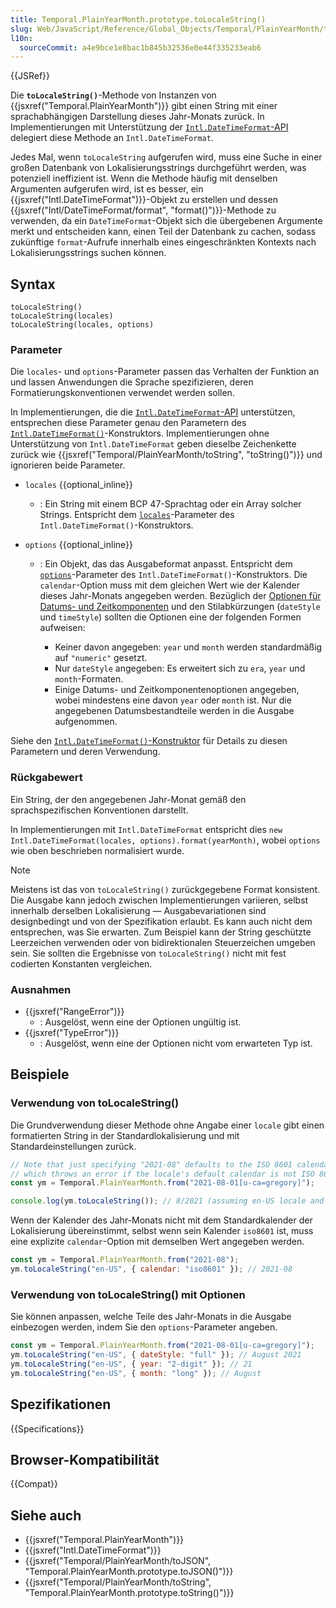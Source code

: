 ```yaml
---
title: Temporal.PlainYearMonth.prototype.toLocaleString()
slug: Web/JavaScript/Reference/Global_Objects/Temporal/PlainYearMonth/toLocaleString
l10n:
  sourceCommit: a4e9bce1e8bac1b845b32536e0e44f335233eab6
---
```


{{JSRef}}

Die **`toLocaleString()`**-Methode von Instanzen von {{jsxref("Temporal.PlainYearMonth")}} gibt einen String mit einer sprachabhängigen Darstellung dieses Jahr-Monats zurück. In Implementierungen mit Unterstützung der [`Intl.DateTimeFormat`-API](/de/docs/Web/JavaScript/Reference/Global_Objects/Intl/DateTimeFormat) delegiert diese Methode an `Intl.DateTimeFormat`.

Jedes Mal, wenn `toLocaleString` aufgerufen wird, muss eine Suche in einer großen Datenbank von Lokalisierungsstrings durchgeführt werden, was potenziell ineffizient ist. Wenn die Methode häufig mit denselben Argumenten aufgerufen wird, ist es besser, ein {{jsxref("Intl.DateTimeFormat")}}-Objekt zu erstellen und dessen {{jsxref("Intl/DateTimeFormat/format", "format()")}}-Methode zu verwenden, da ein `DateTimeFormat`-Objekt sich die übergebenen Argumente merkt und entscheiden kann, einen Teil der Datenbank zu cachen, sodass zukünftige `format`-Aufrufe innerhalb eines eingeschränkten Kontexts nach Lokalisierungsstrings suchen können.

## Syntax

```js-nolint
toLocaleString()
toLocaleString(locales)
toLocaleString(locales, options)
```

### Parameter

Die `locales`- und `options`-Parameter passen das Verhalten der Funktion an und lassen Anwendungen die Sprache spezifizieren, deren Formatierungskonventionen verwendet werden sollen.

In Implementierungen, die die [`Intl.DateTimeFormat`-API](/de/docs/Web/JavaScript/Reference/Global_Objects/Intl/DateTimeFormat) unterstützen, entsprechen diese Parameter genau den Parametern des [`Intl.DateTimeFormat()`](/de/docs/Web/JavaScript/Reference/Global_Objects/Intl/DateTimeFormat/DateTimeFormat)-Konstruktors. Implementierungen ohne Unterstützung von `Intl.DateTimeFormat` geben dieselbe Zeichenkette zurück wie {{jsxref("Temporal/PlainYearMonth/toString", "toString()")}} und ignorieren beide Parameter.

- `locales` {{optional_inline}}
  - : Ein String mit einem BCP 47-Sprachtag oder ein Array solcher Strings. Entspricht dem [`locales`](/de/docs/Web/JavaScript/Reference/Global_Objects/Intl/DateTimeFormat/DateTimeFormat#locales)-Parameter des `Intl.DateTimeFormat()`-Konstruktors.
- `options` {{optional_inline}}

  - : Ein Objekt, das das Ausgabeformat anpasst. Entspricht dem [`options`](/de/docs/Web/JavaScript/Reference/Global_Objects/Intl/DateTimeFormat/DateTimeFormat#options)-Parameter des `Intl.DateTimeFormat()`-Konstruktors. Die `calendar`-Option muss mit dem gleichen Wert wie der Kalender dieses Jahr-Monats angegeben werden. Bezüglich der [Optionen für Datums- und Zeitkomponenten](/de/docs/Web/JavaScript/Reference/Global_Objects/Intl/DateTimeFormat/DateTimeFormat#date-time_component_options) und den Stilabkürzungen (`dateStyle` und `timeStyle`) sollten die Optionen eine der folgenden Formen aufweisen:

    - Keiner davon angegeben: `year` und `month` werden standardmäßig auf `"numeric"` gesetzt.
    - Nur `dateStyle` angegeben: Es erweitert sich zu `era`, `year` und `month`-Formaten.
    - Einige Datums- und Zeitkomponentenoptionen angegeben, wobei mindestens eine davon `year` oder `month` ist. Nur die angegebenen Datumsbestandteile werden in die Ausgabe aufgenommen.

Siehe den [`Intl.DateTimeFormat()`-Konstruktor](/de/docs/Web/JavaScript/Reference/Global_Objects/Intl/DateTimeFormat/DateTimeFormat) für Details zu diesen Parametern und deren Verwendung.

### Rückgabewert

Ein String, der den angegebenen Jahr-Monat gemäß den sprachspezifischen Konventionen darstellt.

In Implementierungen mit `Intl.DateTimeFormat` entspricht dies `new Intl.DateTimeFormat(locales, options).format(yearMonth)`, wobei `options` wie oben beschrieben normalisiert wurde.

> [!NOTE]
> Meistens ist das von `toLocaleString()` zurückgegebene Format konsistent. Die Ausgabe kann jedoch zwischen Implementierungen variieren, selbst innerhalb derselben Lokalisierung — Ausgabevariationen sind designbedingt und von der Spezifikation erlaubt. Es kann auch nicht dem entsprechen, was Sie erwarten. Zum Beispiel kann der String geschützte Leerzeichen verwenden oder von bidirektionalen Steuerzeichen umgeben sein. Sie sollten die Ergebnisse von `toLocaleString()` nicht mit fest codierten Konstanten vergleichen.

### Ausnahmen

- {{jsxref("RangeError")}}
  - : Ausgelöst, wenn eine der Optionen ungültig ist.
- {{jsxref("TypeError")}}
  - : Ausgelöst, wenn eine der Optionen nicht vom erwarteten Typ ist.

## Beispiele

### Verwendung von toLocaleString()

Die Grundverwendung dieser Methode ohne Angabe einer `locale` gibt einen formatierten String in der Standardlokalisierung und mit Standardeinstellungen zurück.

```js
// Note that just specifying "2021-08" defaults to the ISO 8601 calendar,
// which throws an error if the locale's default calendar is not ISO 8601.
const ym = Temporal.PlainYearMonth.from("2021-08-01[u-ca=gregory]");

console.log(ym.toLocaleString()); // 8/2021 (assuming en-US locale and Gregorian calendar)
```

Wenn der Kalender des Jahr-Monats nicht mit dem Standardkalender der Lokalisierung übereinstimmt, selbst wenn sein Kalender `iso8601` ist, muss eine explizite `calendar`-Option mit demselben Wert angegeben werden.

```js
const ym = Temporal.PlainYearMonth.from("2021-08");
ym.toLocaleString("en-US", { calendar: "iso8601" }); // 2021-08
```

### Verwendung von toLocaleString() mit Optionen

Sie können anpassen, welche Teile des Jahr-Monats in die Ausgabe einbezogen werden, indem Sie den `options`-Parameter angeben.

```js
const ym = Temporal.PlainYearMonth.from("2021-08-01[u-ca=gregory]");
ym.toLocaleString("en-US", { dateStyle: "full" }); // August 2021
ym.toLocaleString("en-US", { year: "2-digit" }); // 21
ym.toLocaleString("en-US", { month: "long" }); // August
```

## Spezifikationen

{{Specifications}}

## Browser-Kompatibilität

{{Compat}}

## Siehe auch

- {{jsxref("Temporal.PlainYearMonth")}}
- {{jsxref("Intl.DateTimeFormat")}}
- {{jsxref("Temporal/PlainYearMonth/toJSON", "Temporal.PlainYearMonth.prototype.toJSON()")}}
- {{jsxref("Temporal/PlainYearMonth/toString", "Temporal.PlainYearMonth.prototype.toString()")}}
